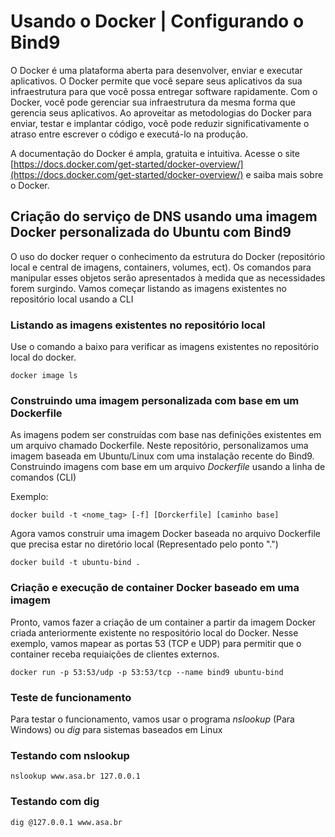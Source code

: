 # Usando o Docker | Configurando o Bind9
O Docker é uma plataforma aberta para desenvolver, enviar e executar aplicativos. O Docker permite que você separe seus aplicativos da sua infraestrutura para que você possa entregar software rapidamente. Com o Docker, você pode gerenciar sua infraestrutura da mesma forma que gerencia seus aplicativos. Ao aproveitar as metodologias do Docker para enviar, testar e implantar código, você pode reduzir significativamente o atraso entre escrever o código e executá-lo na produção.

A documentação do Docker é ampla, gratuita e intuitiva. Acesse o site [https://docs.docker.com/get-started/docker-overview/](https://docs.docker.com/get-started/docker-overview/) e saiba mais sobre o Docker.

## Criação do serviço de DNS usando uma imagem Docker personalizada do Ubuntu com Bind9

O uso do docker requer o conhecimento da estrutura do Docker (repositório local e central de imagens, containers, volumes, ect). Os comandos para manipular esses objetos serão apresentados à medida que as necessidades forem surgindo. Vamos começar
listando as imagens existentes no repositório local usando a CLI

### Listando as imagens existentes no repositório local

Use o comando a baixo para verificar as imagens existentes no repositório local do docker.
~~~
docker image ls
~~~

### Construindo uma imagem personalizada com base em um Dockerfile

As imagens podem ser construídas com base nas definições existentes em um arquivo chamado Dockerfile. Neste repositório, personalizamos uma imagem baseada em Ubuntu/Linux com uma instalação recente do Bind9.
Construindo imagens com base em um arquivo *Dockerfile* usando a linha de comandos (CLI)

Exemplo:
~~~
docker build -t <nome_tag> [-f] [Dorckerfile] [caminho base]
~~~

Agora vamos construir uma imagem Docker baseada no arquivo Dockerfile que precisa estar no diretório local (Representado pelo ponto ".")
~~~
docker build -t ubuntu-bind .
~~~

### Criação e execução de container Docker baseado em uma imagem

Pronto, vamos fazer a criação de um container a partir da imagem Docker criada anteriormente existente no respositório local do Docker. Nesse exemplo, vamos mapear as portas 53 (TCP e UDP) para permitir que o container receba requiaições de clientes externos.

~~~
docker run -p 53:53/udp -p 53:53/tcp --name bind9 ubuntu-bind
~~~

### Teste de funcionamento

Para testar o funcionamento, vamos usar o programa *nslookup* (Para Windows) ou *dig* para sistemas baseados em Linux


### Testando com nslookup
~~~
nslookup www.asa.br 127.0.0.1
~~~

### Testando com dig
~~~
dig @127.0.0.1 www.asa.br
~~~

